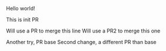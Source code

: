 Hello world!

This is init PR

Will use a PR to merge this line
Will use a PR2 to merge this one

Another try, PR base
Second change, a different PR than base
